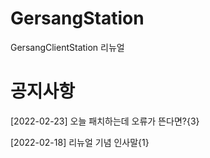 # GersangStation
GersangClientStation 리뉴얼

# 공지사항
[2022-02-23] 오늘 패치하는데 오류가 뜬다면?{3}

[2022-02-18] 리뉴얼 기념 인사말{1}
